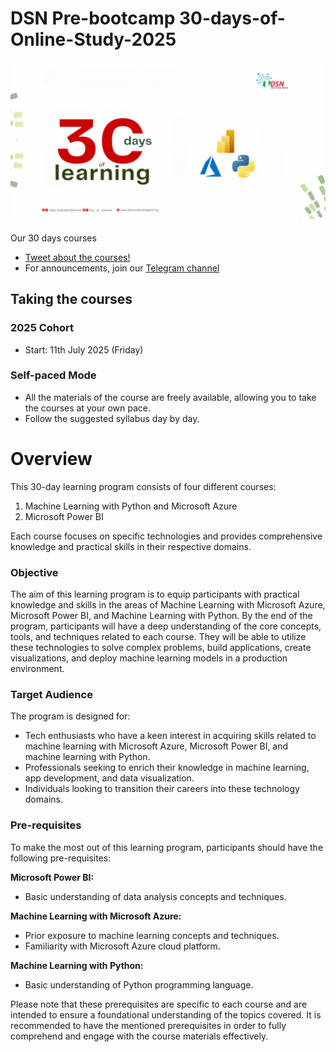 # DSN Pre-bootcamp 30-days-of-Online-Study-2025

[![Image](https://github.com/Data-Science-Nigeria/DSN-30-days-of-learning-2025/blob/main/images/Community%20Creatives%20to%20upload.pdf%20(44).png)]()


Our 30 days courses
- [Tweet about the courses!](https://twitter.com/intent/tweet?text=Join%20the%2030%20Days%20of%20Learning%20organized%20by%20%40dsn_ai_network%20and%20level%20up%20your%20Skills%0A%0ACourses%3A%0AMicrosoft%20Power%20BI%0AMachine%20Learning%20with%20Python%20and%20Azure%0A%0ADon%27t%20miss%20out%20on%20this%20amazing%20opportunity%20to%20join%20the%20all%20expensed-%20paid%20Bootcamp)
- For announcements, join our [Telegram channel](https://t.me/+YvF8TQvmYmRhNjdk)

## Taking the courses

### 2025 Cohort
- Start: 11th July 2025 (Friday)

### Self-paced Mode

- All the materials of the course are freely available, allowing you to take the courses at your own pace.
- Follow the suggested syllabus day by day.


# Overview

This 30-day learning program consists of four different courses: 

1. Machine Learning with  Python and Microsoft Azure
2. Microsoft Power BI

Each course focuses on specific technologies and provides comprehensive knowledge and practical skills in their respective domains.

### Objective

The aim of this learning program is to equip participants with practical knowledge and skills in the areas of Machine Learning with Microsoft Azure, Microsoft Power BI, and Machine Learning with Python. By the end of the program, participants will have a deep understanding of the core concepts, tools, and techniques related to each course. They will be able to utilize these technologies to solve complex problems, build applications, create visualizations, and deploy machine learning models in a production environment.

### Target Audience

The program is designed for:
- Tech enthusiasts who have a keen interest in acquiring skills related to machine learning with Microsoft Azure, Microsoft Power BI, and machine learning with Python.
- Professionals seeking to enrich their knowledge in machine learning, app development, and data visualization.
- Individuals looking to transition their careers into these technology domains.

### Pre-requisites

To make the most out of this learning program, participants should have the following pre-requisites:

**Microsoft Power BI:**
- Basic understanding of data analysis concepts and techniques.

**Machine Learning with Microsoft Azure:**
- Prior exposure to machine learning concepts and techniques.
- Familiarity with Microsoft Azure cloud platform.

**Machine Learning with Python:**
- Basic understanding of Python programming language.
  
Please note that these prerequisites are specific to each course and are intended to ensure a foundational understanding of the topics covered. It is recommended to have the mentioned prerequisites in order to fully comprehend and engage with the course materials effectively.





